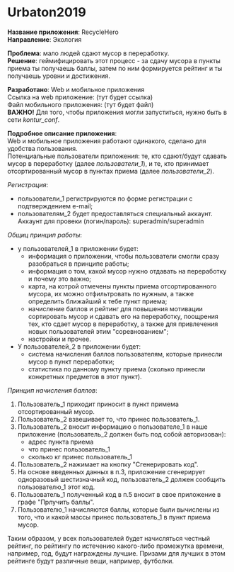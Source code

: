 # Urbaton2019

**Название приложения**: RecycleHero <br/>
**Направление**: Экология  <br/>

**Проблема**: мало людей сдают мусор в переработку. <br/>
**Решение**: геймифицировать этот процесс - за сдачу мусора в пункты приема ты получаешь баллы, затем по ним формируется рейтинг и ты получаешь уровни и достижения. <br/>

**Разработано**: Web и мобильное приложения <br/>
Ссылка на web приложение: (тут будет ссылка) <br/>
Файл мобильного приложения: (тут будет файл) <br/>
**ВАЖНО!** Для того, чтобы приложения могли запуститься, нужно быть в сети *kontur_сonf*. <br/>

**Подробное описание приложения**: <br/>
Web и мобильное приложения работают одинакого, сделано для удобства пользования. <br/>
Потенциальные пользователи приложения: те, кто сдают/будут сдавать мусор в переработку (далее *пользователи_1*), и те, кто принимает отсортированный мусор в пунктах приема (далее *пользователи_2*). <br/>

*Регистрация*: <br/>
  - пользователи_1 регистрируются по форме регистрации с подтверждением e-mail; <br/>
  - пользователям_2 будет предоставляться специальный аккаунт. Аккаунт для провеки (логин/пароль): superadmin/superadmin <br/>

*Общиц принцип работы*: <br/>
  - у пользователей_1 в приложении будет: <br/>
      - информация о приложении, чтобы пользователи смогли сразу разобраться в принципе работы; <br/>
      - информация о том, какой мусор нужно отдавать на переработку и почему это важно; <br/>
      - карта, на котрой отмечены пункты приема отсортированного мусора, их можно отфильтровать по нужным, а также определить ближайший         к тебе пункт приема; <br/>
      - начисление баллов и рейтинг для повышения мотивации сортировать мусор и сдавать его на переработку, поощрения тех, кто сдает             мусор в переработку, а также для привлечения новых пользователей этим "соревнованием"; <br/>
      - настройки и прочее. <br/>
  - У пользователей_2 в приложении будет: <br/>
      - система начисления баллов пользователям, которые принесли мусор в пункт переработки; <br/>
      - статистика по данному пункту приема (сколько принесли конкретных предметов в этот пункт). <br/>

*Принцип начисления баллов*:  <br/>
   1) Пользователь_1 приходит приносит в пункт примема отсортированный мусор. <br/> 
   2) Пользователь_2 взвешивает то, что принес пользователь_1. <br/>
   3) Пользователь_2 вносит информацию о пользователе_1 в наше приложение (пользователь_2 должен быть под собой авторизован): <br/>
        - адрес пункта приема  <br/>
        - что принес пользователь_1 <br/>
        - сколько кг принес пользователь_1 <br/>
   4) Пользователь_2 нажимает на кнопку "Сгенерировать код". <br/>
   5) На основе введенных данных в п.3, приложение сгенерирует одноразовый шестизначный код, пользователь_2 должен сообщить пользователю_1 этот код. <br/>
   6) Пользователь_1 полученный код в п.5 вносит в свое приложение в графе "Прлучить баллы". <br/>
   7) Пользователю_1 начисляются баллы, которые были вычислены из того, что и какой массы принес пользователь_1 в пункт приема мусор. <br/>

Таким образом, у всех пользователей будет начисляться честный рейтинг, по рейтингу по истечению какого-либо промежутка времени, например, год, будут награждены лучшие. Призами для лучших в этом рейтинге будут различные вещи, например, футболки.   


